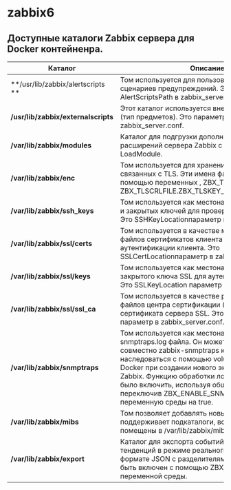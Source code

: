 # zabbix6


## Доступные каталоги Zabbix сервера для Docker контейненра.

|Каталог   |Описание   |
|----------|-----------|
|**/usr/lib/zabbix/alertscripts   **|Том используется для пользовательских сценариев  предупреждений. Это параметр AlertScriptsPath в zabbix_server.conf.|
|**/usr/lib/zabbix/externalscripts**|Этот каталог используется внешними проверками (тип предметов). Это параметр ExternalScripts в zabbix_server.conf.|
|**/var/lib/zabbix/modules**        |Каталог для подгрузки дополнительных модулей и расширений сервера Zabbix с помощью функции LoadModule.|
|**/var/lib/zabbix/enc**            |Том используется для хранения файлов, связанных с TLS. Эти имена файлов задаются с помощью переменных , ZBX_TLSCAFILEи ZBX_TLSCRLFILE.ZBX_TLSKEY_FILEZBX_TLSPSKFILE|
|**/var/lib/zabbix/ssh_keys**       |Том используется как местонахождение открытых и закрытых ключей для проверок и действий SSH. Это SSHKeyLocationпараметр в zabbix_server.conf.|
|**/var/lib/zabbix/ssl/certs**      | Том используется в качестве местоположения файлов сертификатов клиента SSL для аутентификации клиента. Это SSLCertLocationпараметр в zabbix_server.conf.|
|**/var/lib/zabbix/ssl/keys**       | Том используется как местонахождение файлов закрытого ключа SSL для аутентификации клиента. Это SSLKeyLocation параметр в zabbix_server.conf.|
|**/var/lib/zabbix/ssl/ssl_ca**     | Том используется в качестве расположения файлов центра сертификации (CA) для проверки сертификата сервера SSL. Это SSLCALocation параметр в zabbix_server.conf.|
|**/var/lib/zabbix/snmptraps**      | Том используется как местонахождение snmptraps.log файла. Он может использоваться совместно zabbix-snmptraps контейнером и наследоваться с помощью volumes_from опции Docker при создании нового экземпляра сервера Zabbix. Функцию обработки ловушек SNMP можно было включить, используя общий том и  переключив ZBX_ENABLE_SNMP_TRAPS переменную среды на true.|
|**/var/lib/zabbix/mibs**           | Том позволяет добавлять новые файлы MIB. Он не поддерживает подкаталоги,  все MIB должны быть помещены в /var/lib/zabbix/mibs.|
|**/var/lib/zabbix/export**         | Каталог для экспорта событий, истории и тенденций в режиме реального времени в  формате JSON с разделителями строк. Может быть включен с помощью ZBX_EXPORTFILESIZE переменной среды.|

